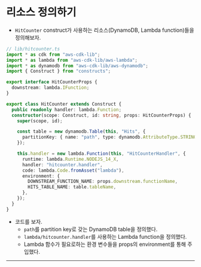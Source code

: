 # 리소스 정의하기

- `HitCounter` construct가 사용하는 리소스(DynamoDB, Lambda function)들을 정의해보자.

```ts
// lib/hitcounter.ts
import * as cdk from "aws-cdk-lib";
import * as lambda from "aws-cdk-lib/aws-lambda";
import * as dynamodb from "aws-cdk-lib/aws-dynamodb";
import { Construct } from "constructs";

export interface HitCounterProps {
  downstream: lambda.IFunction;
}

export class HitCounter extends Construct {
  public readonly handler: lambda.Function;
  constructor(scope: Construct, id: string, props: HitCounterProps) {
    super(scope, id);

    const table = new dynamodb.Table(this, "Hits", {
      partitionKey: { name: "path", type: dynamodb.AttributeType.STRING },
    });

    this.handler = new lambda.Function(this, "HitCounterHandler", {
      runtime: lambda.Runtime.NODEJS_14_X,
      handler: "hitcounter.handler",
      code: lambda.Code.fromAsset("lambda"),
      environment: {
        DOWNSTREAM_FUNCTION_NAME: props.downstream.functionName,
        HITS_TABLE_NAME: table.tableName,
      },
    });
  }
}
```

- 코드를 보자.
  - `path`를 partition key로 갖는 DynamoDB table을 정의했다.
  - `lambda/hitcounter.handler`를 사용하는 Lambda function을 정의했다.
  - Lambda 함수가 필요로하는 환경 변수들을 props의 environment를 통해 주입했다.

---
